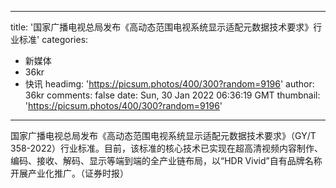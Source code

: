 
---
title: '国家广播电视总局发布《高动态范围电视系统显示适配元数据技术要求》行业标准'
categories: 
 - 新媒体
 - 36kr
 - 快讯
headimg: 'https://picsum.photos/400/300?random=9196'
author: 36kr
comments: false
date: Sun, 30 Jan 2022 06:36:19 GMT
thumbnail: 'https://picsum.photos/400/300?random=9196'
---

<div>   
国家广播电视总局发布《高动态范围电视系统显示适配元数据技术要求》（GY/T 358-2022）行业标准。目前，该标准的核心技术已实现在超高清视频内容制作、编码、接收、解码、显示等端到端的全产业链布局，以“HDR Vivid”自有品牌名称开展产业化推广。（证券时报）  
</div>
            